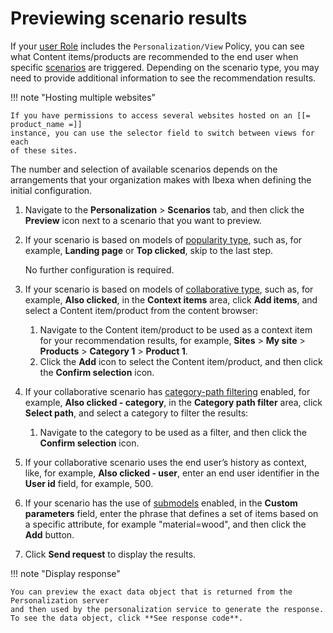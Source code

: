 # Previewing scenario results

If your [user Role](../site_organization/organizing_the_site.md#permissions) includes 
the `Personalization/View` Policy, you can see what Content items/products are recommended 
to the end user when specific [scenarios](scenarios.md) are triggered. 
Depending on the scenario type, you may need to provide additional information 
to see the recommendation results.

!!! note "Hosting multiple websites"

    If you have permissions to access several websites hosted on an [[= product_name =]] 
    instance, you can use the selector field to switch between views for each 
    of these sites.

The number and selection of available scenarios depends on the arrangements that 
your organization makes with Ibexa when defining the initial configuration.

1. Navigate to the **Personalization** > **Scenarios** tab, and then click the **Preview** 
icon next to a scenario that you want to preview.

1. If your scenario is based on models of [popularity type](recommendation_models.md#popularity-models), such as, for example, 
**Landing page** or **Top clicked**, skip to the last step. 

    No further configuration is required.

1. If your scenario is based on models of [collaborative type](recommendation_models.md#collaborative-models), such as, for example, 
**Also clicked**, in the **Context items** area, click **Add items**, and select a Content item/product from the content browser:

    1. Navigate to the Content item/product to be used as a context item for your recommendation results, for example, **Sites** > **My site** > **Products** > **Category 1** > **Product 1**.
    1. Click the **Add** icon to select the Content item/product, and then click the **Confirm selection** icon.

1. If your collaborative scenario has [category-path filtering](filters.md#category-path-filters) 
enabled, for example, **Also clicked - category**, in the **Category path filter** 
area, click **Select path**, and select a category to filter the results:

    1. Navigate to the category to be used as a filter, and then click the **Confirm selection** icon.

1. If your collaborative scenario uses the end user’s history as context, like, for example, 
**Also clicked - user**, enter an end user identifier in the **User id** field, for example, 500.

1. If your scenario has the use of [submodels](recommendation_models.md#submodels) enabled, 
in the **Custom parameters** field, enter the phrase that defines a set of items 
based on a specific attribute, for example "material=wood", and then click the **Add** button.

1. Click **Send request** to display the results.

!!! note "Display response"

    You can preview the exact data object that is returned from the Personalization server 
    and then used by the personalization service to generate the response. 
    To see the data object, click **See response code**.
